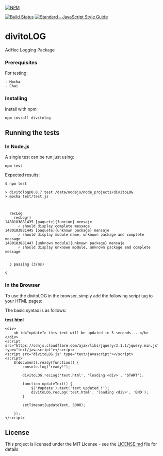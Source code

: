 [![NPM](https://nodei.co/npm/divitolog.png?downloads=true&downloadRank=true&stars=true)](https://nodei.co/npm/divitolog/)

[![Build Status](https://travis-ci.org/divitoDBA/divitoLOG.svg?branch=master)](https://travis-ci.org/divitoDBA/divitoLOG)
[![Standard - JavaScript Style Guide](https://img.shields.io/badge/code%20style-standard-brightgreen.svg)](http://standardjs.com/)

# divitoLOG

AdHoc Logging Package

### Prerequisites

For testing:

```
- Mocha
- Chai
```

### Installing

Install with npm:
```
npm install divitolog
```
## Running the tests

### In Node.js

A single test can be run just using:

```
npm test
```

Expected results:

```
$ npm test

> divitolog@0.0.7 test /data/nodejs/node_projects/divitoLOG
> mocha test/test.js



  recLog
    recLog()
1480183881435 [paquete]{funcion} mensaje
      ✓ should display complete message
1480183881445 [paquete]{unknown package} mensaje
      ✓ should display module name, unknown package and complete message
1480183881447 [unknown module]{unknown package} mensaje
      ✓ should display unknown module, unknown package and complete message


  3 passing (37ms)

$
```

### In the Browser

To use the divitoLOG in the browser, simply add the following script tag to your
HTML pages:

<script src="./lib/index.js"></script>

The basic syntax is as follows:

__test.html__

<html>

<head>
</head>

<body>

    <div>
        <b id="update"> this text will be updated in 3 seconds .. </b>
    </div>
    <script src="https://cdnjs.cloudflare.com/ajax/libs/jquery/3.1.1/jquery.min.js" type="text/javascript"></script>
    <script src="divitoLOG.js" type="text/javascript"></script>
    <script>
        $(document).ready(function() {
            console.log("ready!");

            divitoLOG.recLog('test.html', 'loading <div>', 'START');

            function updateText() {
                $('#update').text('text updated !');
                divitoLOG.recLog('test.html', 'loading <div>', 'END');
            }

            setTimeout(updateText, 3000);

        });
    </script>
</body>

</html>

## License

This project is licensed under the MIT License - see the [LICENSE.md](LICENSE.md) file for details

